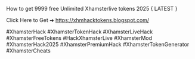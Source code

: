 How to get 9999 free Unlimited Xhamsterlive tokens 2025 { LATEST }

Click Here to Get ➜ 	https://xhmhacktokens.blogspot.com/	


#XhamsterHack #XhamsterTokenHack #XhamsterLiveHack #XhamsterFreeTokens #HackXhamsterLive #XhamsterMod #XhamsterHack2025 #XhamsterPremiumHack #XhamsterTokenGenerator #XhamsterCheats
